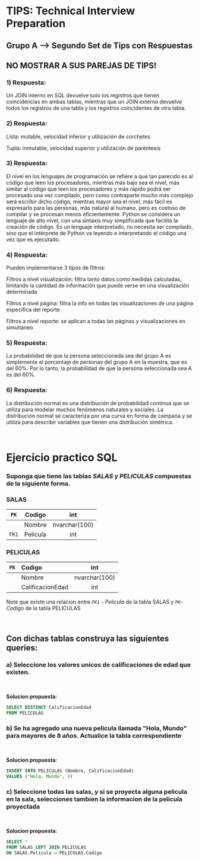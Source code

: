 <h1>TIPS: Technical Interview Preparation</h1>
<h2>Grupo A --&gt; Segundo Set de Tips con Respuestas</h2>
<h2>NO MOSTRAR A SUS PAREJAS DE TIPS!</h2>
<h3>1)  Respuesta:</h3>
<p>Un JOIN interno en SQL devuelve solo los registros que tienen coincidencias en ambas tablas, mientras que un JOIN externo devuelve todos los registros de una tabla y los registros coincidentes de otra tabla. </p>
<h3>2)  Respuesta:</h3>
<p>Lista: mutable, velocidad inferior y utilización de corchetes

Tupla: inmutable, velocidad superior y utilización de paréntesis </p>
<h3>3)  Respuesta:</h3>
<p>El nivel en los lenguajes de programación se refiere a qué tan parecido es al código que leen los procesadores, mientras más bajo sea el nivel, más similar al código que leen los procesadores y más rápido podrá ser procesado una vez compilado, pero como contraparte mucho más complejo será escribir dicho código, mientras mayor sea el nivel, más fácil es expresarlo para las personas, más natural al humano, pero es costoso de compilar y se procesan menos eficientemente. Python se considera un lenguaje de alto nivel, con una sintaxis muy simplificada que facilita la creación de código. Es un lenguaje interpretado, no necesita ser compilado, sino que el intérprete de Python va leyendo e interpretando el código una vez que es ejecutado. </p>
<h3>4)  Respuesta:</h3>
<p>Pueden implementarse 3 tipos de filtros:</p>
<p>Filtros a nivel visualización: filtra tanto datos como medidas calculadas, limitando la cantidad de información que puede verse en una visualización determinada</p>
<p>Filtros a nivel página: filtra la info en todas las visualizaciones de una página específica del reporte</p>
<p>Filtros a nivel reporte: se aplican a todas las páginas y visualizaciones en simultáneo</p>
<h3>5)  Respuesta:</h3>
<p>La probabilidad de que la persona seleccionada sea del grupo A es simplemente el porcentaje de personas del grupo A en la muestra, que es del 60%. Por lo tanto, la probabilidad de que la persona seleccionada sea A es del 60%. </p>

<h3>6)  Respuesta:</h3>
<p>La distribución normal es una distribución de probabilidad continua que se utiliza para modelar muchos fenómenos naturales y sociales. La distribución normal se caracteriza por una curva en forma de campana y se utiliza para describir variables que tienen una distribución simétrica.</p>

<br>

# Ejercicio practico SQL
### Suponga que tiene las tablas *SALAS* y *PELICULAS* compuestas de la siguiente forma.

### SALAS                     

| `PK` | Codigo | int |
|--------|--------|:--------:|
|  | Nombre | nvarchar(100) |
| `FK1`  | Pelicula  | int |
  

### PELICULAS
  
| `PK` | Codigo | int |
|--------|:--------|:--------:|
|  | Nombre | nvarchar(100) |
|  | CalificacionEdad  | int |
  
Note que existe una relacion entre *`FK1` - Pelicula* de la tabla SALAS y *`PK`-Codigo* de la tabla PELICULAS
  
<br>

## Con dichas tablas construya las siguientes queries:
### **a) Seleccione los valores unicos de calificaciones de edad que existen.**
<br>
  
__Solucion propuesta__:
```sql
SELECT DISTINCT CalificacionEdad 
FROM PELICULAS
```


### **b) Se ha agregado una nueva pelicula llamada "Hola, Mundo" para mayores de 8 años. Actualice la tabla correspondiente**
<br>
  
__Solucion propuesta__:
```sql
INSERT INTO PELICULAS (Nombre, CalificacionEdad)
VALUES ("Hola, Mundo", 8)
```

  
### **c) Seleccione todas las salas, y si se proyecta alguna pelicula en la sala, selecciones tambien la informacion de la pelicula proyectada**
  
<br>
  
__Solucion propuesta__:   

```sql
SELECT *
FROM SALAS LEFT JOIN PELICULAS
ON SALAS.Pelicula = PELICULAS.Codigo
```
<br>
  
